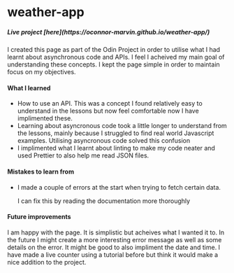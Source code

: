 # weather-app

<h5>Live project [here](https://oconnor-marvin.github.io/weather-app/)</h5>

<p>I created this page as part of the Odin Project in order to utilise what I had learnt about asynchronous code and APIs. I feel I acheived my main goal of understanding these concepts. I kept the page simple in order to maintain focus on my objectives.</p>

<h4>What I learned</h4>
<ul>
<li>How to use an API. This was a concept I found relatively easy to understand in the lessons but now feel comfortable now I have implimented these.</li>
<li>Learning about asyncronous code took a little longer to understand from the lessons, mainly because I struggled to find real world Javascript examples. Utilising asyncronous code solved this confusion</li>
<li>I implimented what I learnt about linting to make my code neater and used Prettier to also help me read JSON files.</li>
</ul>

<h4>Mistakes to learn from</h4>
<ul>
<li>I made a couple of errors at the start when trying to fetch certain data.

I can fix this by reading the documentation more thoroughly</li>
</ul>

<h4>Future improvements</h4>

<p>I am happy with the page. It is simplistic but acheives what I wanted it to. In the future I might create a more interesting error message as well as some details on the error. It might be good to also impliment the date and time. I have made a live counter using a tutorial before but think it would make a nice addition to the project.</p> 

